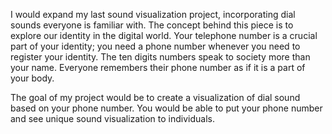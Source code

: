 I would expand my last sound visualization project, 
incorporating dial sounds everyone is familiar with.
The concept behind this piece is to explore our identity in the digital world.
Your telephone number is a crucial part of your identity; you need a phone number whenever you need to register your identity. The ten digits numbers speak to society more than your name.
Everyone remembers their phone number as if it is a part of your body. 

The goal of my project would be to create a visualization of dial sound based on your phone number. You would be able to put your phone number and see unique sound visualization to individuals. 
